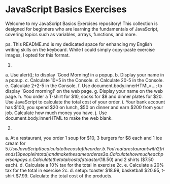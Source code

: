 # JavaScript Basics Exercises

Welcome to my JavaScript Basics Exercises repository! This collection is designed for beginners who are learning the fundamentals of JavaScript, covering topics such as variables, arrays, functions, and more.

ps. This README.md is my dedicated space for enhancing my English writing skills on the keyboard. While I could simply copy-paste exercise images, I opted for this format.


1.
  a. Use alert(); to display 'Good Morning! in a popup.
  b. Display your name in a popup.
  c. Calculate 10+5 in the Console.
  d. Calculate 20-5 in the Console.
  e. Calculate 2+2-5 in the Console.
  f. Use document.body.innerHTML=...; to display 'Good morning!' on the web page.
  g. Display your name on the web page.
  h. You order a T-shirt for $10, socks for $8 and dinner plates for $20. Use JavaScript to calculate the total cost of your order.
  i. Your bank account has $100, you spend $20 on lunch, $50 on dinner and earn $200 from your job. Calculate how much money you have.
  j. Use document.body.innerHTML to make the web blank.

2.
  a. At a restaurant, you order 1 soup for $10, 3 burgers for $8 each and 1 ice cream for $5. Use JavaScript to calculate the cost of the order.
  b. You're at a restaurant with 2 friends(3 people in total) and make the same order as 2a. Calculate how much each person pays.
  c. Calculate the total cost of a toaster ($18.50) and 2 shirts ($7.50 each).
  d. Calculate a 10% tax for the total in exercise 2c.
  e. Calculate a 20% tax for the total in exercise 2c.
  d. setup: toaster $18.99, basketball $20.95, t-shirt $7.99. Calculate the total cost of the products.
